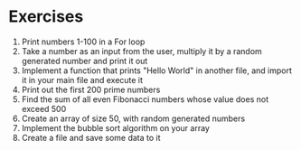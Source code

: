# Exercises 
1. Print numbers 1-100 in a For loop  
2. Take a number as an input from the user, multiply it by a random generated number and print it out 
3. Implement a function that prints "Hello World" in another file, and import it in your main file and execute it  
4. Print out the first 200 prime numbers  
5. Find the sum of all even Fibonacci numbers whose value does not exceed 500  
6. Create an array of size 50, with random generated numbers  
7. Implement the bubble sort algorithm  on your array  
8. Create a file and save some data to it  
